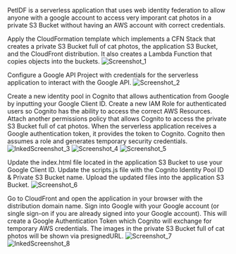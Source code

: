 PetIDF is a serverless application that uses web identity federation to allow anyone with a google account to access very imporant cat photos in a private S3 Bucket without having an AWS account with correct credentials.

Apply the CloudFormation template which implements a CFN Stack that creates a private S3 Bucket full of cat photos, the application S3 Bucket, and the CloudFront distribution. It also creates a Lambda Function that copies objects into the buckets.
![Screenshot_1](https://user-images.githubusercontent.com/109190196/214977753-c4a7cbc8-99de-4494-abf7-653c6a8c62e6.jpg)

Configure a Google API Project with credentials for the serverless application to interact with the Google API.
![Screenshot_2](https://user-images.githubusercontent.com/109190196/214977955-777814fd-5e42-4b8c-8c81-1de74da37c85.jpg)

Create a new identity pool in Cognito that allows authentication from Google by inputting your Google Client ID. Create a new IAM Role for authenticated users so Cognito has the ability to access the correct AWS Resources. Attach another permissions policy that allows Cognito to access the private S3 Bucket full of cat photos. When the serverless application receives a Google authentication token, it provides the token to Cognito. Cognito then assumes a role and generates temporary security credentials.
![InkedScreenshot_3](https://user-images.githubusercontent.com/109190196/214978042-8f83f47f-288f-43ac-8a42-f7f8b5c4c50a.jpg)
![Screenshot_4](https://user-images.githubusercontent.com/109190196/214978102-63ca3332-a518-4db0-807a-5aa04c65e1d5.jpg)
![Screenshot_5](https://user-images.githubusercontent.com/109190196/214978122-5e82532b-5443-4360-a2e2-5a003df8497b.jpg)

Update the index.html file located in the application S3 Bucket to use your Google Client ID. Update the scripts.js file with the Cognito Identity Pool ID & Private S3 Bucket name. Upload the updated files into the application S3 Bucket.
![Screenshot_6](https://user-images.githubusercontent.com/109190196/214978136-3c969816-bebc-4bc2-bc12-75762ca95f48.jpg)

Go to CloudFront and open the application in your browser with the distribution domain name. Sign into Google with your Google account (or single sign-on if you are already signed into your Google account). This will create a Google Authentication Token which Cognito will exchange for temporary AWS credentials. The images in the private S3 Bucket full of cat photos will be shown via presignedURL.
![Screenshot_7](https://user-images.githubusercontent.com/109190196/214978173-c16e6361-7032-4281-8880-da831551a1ce.jpg)
![InkedScreenshot_8](https://user-images.githubusercontent.com/109190196/214978368-7ccd000d-344d-457b-b356-64e2e60ee14c.jpg)
